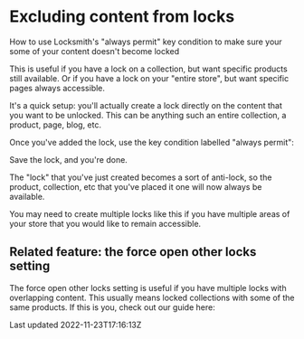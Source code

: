 # Excluding content from locks

How to use Locksmith's "always permit" key condition to make sure your some of your content doesn't become locked

This is useful if you have a lock on a collection, but want specific products still available. Or if you have a lock on your "entire store", but want specific pages always accessible.

It's a quick setup: you'll actually create a lock directly on the content that you want to be unlocked. This can be anything such an entire collection, a product, page, blog, etc.

Once you've added the lock, use the key condition labelled "always permit":

Save the lock, and you're done.

The "lock" that you've just created becomes a sort of anti-lock, so the product, collection, etc that you've placed it one will now always be available.

You may need to create multiple locks like this if you have multiple areas of your store that you would like to remain accessible.

## Related feature: the force open other locks setting

The force open other locks setting is useful if you have multiple locks with overlapping content. This usually means locked collections with some of the same products. If this is you, check out our guide here:

Last updated 2022-11-23T17:16:13Z